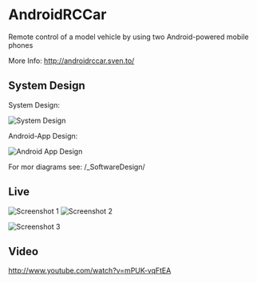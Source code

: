 AndroidRCCar
============

Remote control of a model vehicle by using two Android-powered mobile phones

More Info:
http://androidrccar.sven.to/

System Design
-------

System Design:

![System Design](http://androidrccar.sven.to/downloads/system.png)

Android-App Design:

![Android App Design](http://androidrccar.sven.to/downloads/architecture.png)


For mor diagrams see: /_SoftwareDesign/

Live
-------

![Screenshot 1](http://androidrccar.sven.to/style/images/top.jpg) ![Screenshot 2](http://androidrccar.sven.to/style/images/androidrccar.jpg)

![Screenshot 3](http://androidrccar.sven.to/style/images/ggle.jpg)

Video
-------
http://www.youtube.com/watch?v=mPUK-vqFtEA